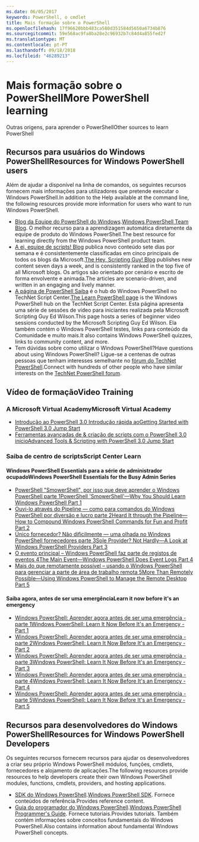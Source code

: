 ```yaml
---
ms.date: 06/05/2017
keywords: PowerShell, o cmdlet
title: Mais formação sobre o PowerShell
ms.openlocfilehash: 17f96620bbb483ca580d351584d5650a6734b876
ms.sourcegitcommit: 59e568ac9fa8ba28e2c96932b7c84d4a855fed2f
ms.translationtype: MT
ms.contentlocale: pt-PT
ms.lasthandoff: 09/18/2018
ms.locfileid: "46289213"
---
```

# <a name="more-powershell-learning"></a><span data-ttu-id="8b741-103">Mais formação sobre o PowerShell</span><span class="sxs-lookup"><span data-stu-id="8b741-103">More PowerShell learning</span></span>

<span data-ttu-id="8b741-104">Outras origens, para aprender o PowerShell</span><span class="sxs-lookup"><span data-stu-id="8b741-104">Other sources to learn PowerShell</span></span>

## <a name="resources-for-windows-powershell-users"></a><span data-ttu-id="8b741-105">Recursos para usuários do Windows PowerShell</span><span class="sxs-lookup"><span data-stu-id="8b741-105">Resources for Windows PowerShell users</span></span>

<span data-ttu-id="8b741-106">Além de ajudar a disponível na linha de comandos, os seguintes recursos fornecem mais informações para utilizadores que pretende executar o Windows PowerShell.</span><span class="sxs-lookup"><span data-stu-id="8b741-106">In addition to the Help available at the command line, the following resources provide more information for users who want to run Windows PowerShell.</span></span>

- <span data-ttu-id="8b741-107">[Blog da Equipe do PowerShell do Windows](https://blogs.msdn.microsoft.com/powershell/).</span><span class="sxs-lookup"><span data-stu-id="8b741-107">[Windows PowerShell Team Blog](https://blogs.msdn.microsoft.com/powershell/).</span></span> <span data-ttu-id="8b741-108">O melhor recurso para a aprendizagem automática diretamente da equipe de produto do Windows PowerShell.</span><span class="sxs-lookup"><span data-stu-id="8b741-108">The best resource for learning directly from the Windows PowerShell product team.</span></span>
- <span data-ttu-id="8b741-109">[A ei, equipe de scripts! Blog](https://blogs.technet.microsoft.com/heyscriptingguy/) publica novo conteúdo sete dias por semana e é consistentemente classificadas em cinco principais de todos os blogs da Microsoft.</span><span class="sxs-lookup"><span data-stu-id="8b741-109">[The Hey, Scripting Guy! Blog](https://blogs.technet.microsoft.com/heyscriptingguy/) publishes new content seven days a week, and is consistently ranked in the top five of all Microsoft blogs.</span></span> <span data-ttu-id="8b741-110">Os artigos são orientado por cenário e escrito de forma envolvente e animada.</span><span class="sxs-lookup"><span data-stu-id="8b741-110">The articles are scenario-driven, and written in an engaging and lively manner.</span></span>
- <span data-ttu-id="8b741-111">[A página de PowerShell Saiba](https://blogs.technet.microsoft.com/heyscriptingguy/2015/01/04/weekend-scripter-the-best-ways-to-learn-powershell/) é o hub do Windows PowerShell no TechNet Script Center.</span><span class="sxs-lookup"><span data-stu-id="8b741-111">[The Learn PowerShell page](https://blogs.technet.microsoft.com/heyscriptingguy/2015/01/04/weekend-scripter-the-best-ways-to-learn-powershell/) is the Windows PowerShell hub on the TechNet Script Center.</span></span> <span data-ttu-id="8b741-112">Esta página apresenta uma série de sessões de vídeo para iniciantes realizada pela Microsoft Scripting Guy Ed Wilson.</span><span class="sxs-lookup"><span data-stu-id="8b741-112">This page hosts a series of beginner video sessions conducted by the Microsoft Scripting Guy Ed Wilson.</span></span> <span data-ttu-id="8b741-113">Ela também contém o Windows PowerShell testes, links para conteúdo da Comunidade e muito mais.</span><span class="sxs-lookup"><span data-stu-id="8b741-113">It also contains Windows PowerShell quizzes, links to community content, and more.</span></span>
- <span data-ttu-id="8b741-114">Tem dúvidas sobre como utilizar o Windows PowerShell?</span><span class="sxs-lookup"><span data-stu-id="8b741-114">Have questions about using Windows PowerShell?</span></span> <span data-ttu-id="8b741-115">Ligue-se a centenas de outras pessoas que tenham interesses semelhante no [fórum do TechNet PowerShell](https://social.technet.microsoft.com/Forums/home?forum=winserverpowershell).</span><span class="sxs-lookup"><span data-stu-id="8b741-115">Connect with hundreds of other people who have similar interests on the [TechNet PowerShell forum](https://social.technet.microsoft.com/Forums/home?forum=winserverpowershell).</span></span>

## <a name="video-training"></a><span data-ttu-id="8b741-116">Vídeo de formação</span><span class="sxs-lookup"><span data-stu-id="8b741-116">Video Training</span></span>

### <a name="microsoft-virtual-academy"></a><span data-ttu-id="8b741-117">A Microsoft Virtual Academy</span><span class="sxs-lookup"><span data-stu-id="8b741-117">Microsoft Virtual Academy</span></span>

- [<span data-ttu-id="8b741-118">Introdução ao PowerShell 3.0 Introdução rápida ao</span><span class="sxs-lookup"><span data-stu-id="8b741-118">Getting Started with PowerShell 3.0 Jump Start</span></span>](https://mva.microsoft.com/en-US/training-courses/getting-started-with-powershell-30-jump-start-8276)
- [<span data-ttu-id="8b741-119">Ferramentas avançadas de & criação de scripts com o PowerShell 3.0 início</span><span class="sxs-lookup"><span data-stu-id="8b741-119">Advanced Tools & Scripting with PowerShell 3.0 Jump Start</span></span>](https://mva.microsoft.com/en-US/training-courses/advanced-tools-scripting-with-powershell-30-jump-start-8277)

### <a name="script-center-learn"></a><span data-ttu-id="8b741-120">Saiba de centro de scripts</span><span class="sxs-lookup"><span data-stu-id="8b741-120">Script Center Learn</span></span>

#### <a name="windows-powershell-essentials-for-the-busy-admin-series"></a><span data-ttu-id="8b741-121">Windows PowerShell Essentials para a série de administrador ocupado</span><span class="sxs-lookup"><span data-stu-id="8b741-121">Windows PowerShell Essentials for the Busy Admin Series</span></span>

- [<span data-ttu-id="8b741-122">PowerShell "SmowerShell", por isso que deve aprender o Windows PowerShell parte 1</span><span class="sxs-lookup"><span data-stu-id="8b741-122">PowerShell 'SmowerShell'—Why You Should Learn Windows PowerShell Part 1</span></span>](http://dlbmodigital.microsoft.com/webcasts/wmv/23976_Dnl_L.wmv)
- [<span data-ttu-id="8b741-123">Ouvi-lo através do Pipeline — como para comandos do Windows PowerShell por diversão e lucro parte 2</span><span class="sxs-lookup"><span data-stu-id="8b741-123">Heard It through the Pipeline—How to Compound Windows PowerShell Commands for Fun and Profit Part 2</span></span>](http://dlbmodigital.microsoft.com/webcasts/wmv/23977_Dnl_L.wmv)
- [<span data-ttu-id="8b741-124">Único fornecedor? Não dificilmente — uma olhada no Windows PowerShell fornecedores parte 3</span><span class="sxs-lookup"><span data-stu-id="8b741-124">Sole Provider? Not Hardly—A Look at Windows PowerShell Providers Part 3</span></span>](http://dlbmodigital.microsoft.com/webcasts/wmv/23978_Dnl_L.wmv)
- [<span data-ttu-id="8b741-125">O evento principal – Windows PowerShell faz parte de registos de eventos 4</span><span class="sxs-lookup"><span data-stu-id="8b741-125">The Main Event—Windows PowerShell Does Event Logs Part 4</span></span>](http://dlbmodigital.microsoft.com/webcasts/wmv/23979_Dnl_L.wmv)
- [<span data-ttu-id="8b741-126">Mais do que remotamente possível – usando o Windows PowerShell para gerenciar a parte de área de trabalho remota 5</span><span class="sxs-lookup"><span data-stu-id="8b741-126">More Than Remotely Possible—Using Windows PowerShell to Manage the Remote Desktop Part 5</span></span>](http://dlbmodigital.microsoft.com/webcasts/wmv/23980_Dnl_L.wmv)

#### <a name="learn-it-now-before-its-an-emergency"></a><span data-ttu-id="8b741-127">Saiba agora, antes de ser uma emergência</span><span class="sxs-lookup"><span data-stu-id="8b741-127">Learn it now before it's an emergency</span></span>

- [<span data-ttu-id="8b741-128">Windows PowerShell: Aprender agora antes de ser uma emergência - parte 1</span><span class="sxs-lookup"><span data-stu-id="8b741-128">Windows PowerShell: Learn It Now Before It's an Emergency - Part 1</span></span>](http://dlbmodigital.microsoft.com/webcasts/wmv/1032481530_Dnl_L.wmv)
- [<span data-ttu-id="8b741-129">Windows PowerShell: Aprender agora antes de ser uma emergência - parte 2</span><span class="sxs-lookup"><span data-stu-id="8b741-129">Windows PowerShell: Learn It Now Before It's an Emergency - Part 2</span></span>](http://dlbmodigital.microsoft.com/webcasts/wmv/1032481542_Dnl_L.wmv)
- [<span data-ttu-id="8b741-130">Windows PowerShell: Aprender agora antes de ser uma emergência - parte 3</span><span class="sxs-lookup"><span data-stu-id="8b741-130">Windows PowerShell: Learn It Now Before It's an Emergency - Part 3</span></span>](http://dlbmodigital.microsoft.com/webcasts/wmv/1032481548_Dnl_L.wmv)
- [<span data-ttu-id="8b741-131">Windows PowerShell: Aprender agora antes de ser uma emergência - parte 4</span><span class="sxs-lookup"><span data-stu-id="8b741-131">Windows PowerShell: Learn It Now Before It's an Emergency - Part 4</span></span>](http://dlbmodigital.microsoft.com/webcasts/wmv/1032481552_Dnl_L.wmv)
- [<span data-ttu-id="8b741-132">Windows PowerShell: Aprender agora antes de ser uma emergência - parte 5</span><span class="sxs-lookup"><span data-stu-id="8b741-132">Windows PowerShell: Learn It Now Before It's an Emergency - Part 5</span></span>](http://dlbmodigital.microsoft.com/webcasts/wmv/1032481554_Dnl_L.wmv)

## <a name="resources-for-windows-powershell-developers"></a><span data-ttu-id="8b741-133">Recursos para desenvolvedores do Windows PowerShell</span><span class="sxs-lookup"><span data-stu-id="8b741-133">Resources for Windows PowerShell Developers</span></span>

<span data-ttu-id="8b741-134">Os seguintes recursos fornecem recursos para ajudar os desenvolvedores a criar seu próprio Windows PowerShell módulos, funções, cmdlets, fornecedores e alojamento de aplicações.</span><span class="sxs-lookup"><span data-stu-id="8b741-134">The following resources provide resources to help developers create their own Windows PowerShell modules, functions, cmdlets, providers, and hosting applications.</span></span>

- <span data-ttu-id="8b741-135">[SDK do Windows PowerShell](http://go.microsoft.com/fwlink/p/?LinkID=89595).</span><span class="sxs-lookup"><span data-stu-id="8b741-135">[Windows PowerShell SDK](http://go.microsoft.com/fwlink/p/?LinkID=89595).</span></span> <span data-ttu-id="8b741-136">Fornece conteúdos de referência.</span><span class="sxs-lookup"><span data-stu-id="8b741-136">Provides reference content.</span></span>
- <span data-ttu-id="8b741-137">[Guia do programador do Windows PowerShell](http://go.microsoft.com/fwlink/p/?LinkID=89596).</span><span class="sxs-lookup"><span data-stu-id="8b741-137">[Windows PowerShell Programmer's Guide](http://go.microsoft.com/fwlink/p/?LinkID=89596).</span></span> <span data-ttu-id="8b741-138">Fornece tutoriais.</span><span class="sxs-lookup"><span data-stu-id="8b741-138">Provides tutorials.</span></span> <span data-ttu-id="8b741-139">Também contém informações sobre conceitos fundamentais do Windows PowerShell.</span><span class="sxs-lookup"><span data-stu-id="8b741-139">Also contains information about fundamental Windows PowerShell concepts.</span></span>
